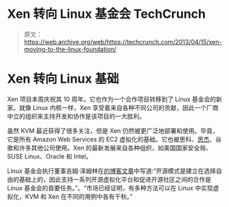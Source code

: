 # Xen 转向 Linux 基金会 TechCrunch

> 原文：<https://web.archive.org/web/https://techcrunch.com/2013/04/15/xen-moving-to-the-linux-foundation/>

# Xen 转向 Linux 基础

Xen 项目本周庆祝其 10 周年。它也作为一个合作项目转移到了 Linux 基金会的新家。就像 Linux 内核一样，Xen 享受着来自各种不同公司的贡献，因此一个厂商中立的组织来主持开发和协作是该项目的一大胜利。

虽然 KVM 最近获得了很多关注，但是 Xen 仍然被更广泛地部署和使用。毕竟，它是所有 Amazon Web Services 的 EC2 虚拟化的基础。它也被思科、[思杰](https://web.archive.org/web/20221006182248/http://citrix.com/news/announcements/apr-2013/citrix-and-industry-leaders-usher-in-new-era-for-open-source-xen.html)、谷歌和许多其他公司使用。Xen 的最新发展来自各种组织，如美国国家安全局、SUSE Linux、Oracle 和 Intel。

Linux 基金会执行董事吉姆·泽姆林在[的博客文章](https://web.archive.org/web/20221006182248/http://www.linuxfoundation.org/news-media/blogs/browse/2013/04/welcome-xen-linux-foundation-collaborative-project)中写道:“开源模式是建立在选择自由的基础上的，因此支持一系列开源虚拟化平台和促进开源社区之间的合作是 Linux 基金会的首要任务。”。“市场已经证明，有多种方法可以在 Linux 中实现虚拟化，KVM 和 Xen 在不同的用例中各有千秋。”